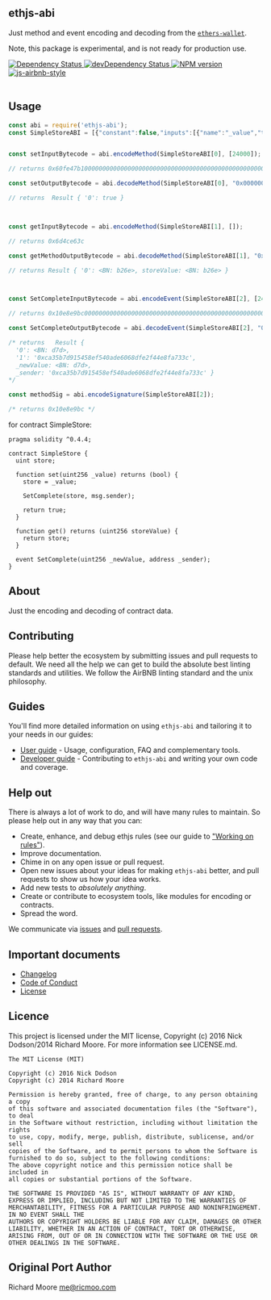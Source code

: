 ## ethjs-abi

Just method and event encoding and decoding from the [`ethers-wallet`](https://github.com/ethers-io/ethers-wallet).

Note, this package is experimental, and is not ready for production use.

<div>
  <!-- Dependency Status -->
  <a href="https://david-dm.org/ethjs/ethjs-abi">
    <img src="https://david-dm.org/ethjs/ethjs-abi.svg"
    alt="Dependency Status" />
  </a>

  <!-- devDependency Status -->
  <a href="https://david-dm.org/ethjs/ethjs-abi#info=devDependencies">
    <img src="https://david-dm.org/ethjs/ethjs-abi/dev-status.svg" alt="devDependency Status" />
  </a>

  <!-- NPM Version -->
  <a href="https://www.npmjs.org/package/ethjs-abi">
    <img src="http://img.shields.io/npm/v/ethjs-abi.svg"
    alt="NPM version" />
  </a>

  <!-- Javascript Style -->
  <a href="http://airbnb.io/javascript/">
    <img src="https://img.shields.io/badge/code%20style-airbnb-brightgreen.svg" alt="js-airbnb-style" />
  </a>
</div>

<br />

## Usage

```js
const abi = require('ethjs-abi');
const SimpleStoreABI = [{"constant":false,"inputs":[{"name":"_value","type":"uint256"}],"name":"set","outputs":[{"name":"","type":"bool"}],"payable":false,"type":"function"},{"constant":false,"inputs":[],"name":"get","outputs":[{"name":"storeValue","type":"uint256"}],"payable":false,"type":"function"},{"anonymous":false,"inputs":[{"indexed":false,"name":"_newValue","type":"uint256"},{"indexed":false,"name":"_sender","type":"address"}],"name":"SetComplete","type":"event"}];


const setInputBytecode = abi.encodeMethod(SimpleStoreABI[0], [24000]);

// returns 0x60fe47b10000000000000000000000000000000000000000000000000000000000005dc0

const setOutputBytecode = abi.decodeMethod(SimpleStoreABI[0], "0x0000000000000000000000000000000000000000000000000000000000000001");

// returns  Result { '0': true }



const getInputBytecode = abi.encodeMethod(SimpleStoreABI[1], []);

// returns 0x6d4ce63c

const getMethodOutputBytecode = abi.decodeMethod(SimpleStoreABI[1], "0x000000000000000000000000000000000000000000000000000000000000b26e");

// returns Result { '0': <BN: b26e>, storeValue: <BN: b26e> }



const SetCompleteInputBytecode = abi.encodeEvent(SimpleStoreABI[2], [24000, "0xca35b7d915458ef540ade6068dfe2f44e8fa733c"]);

// returns 0x10e8e9bc0000000000000000000000000000000000000000000000000000000000005dc0000000000000000000000000ca35b7d915458ef540ade6068dfe2f44e8fa733c

const SetCompleteOutputBytecode = abi.decodeEvent(SimpleStoreABI[2], "0x0000000000000000000000000000000000000000000000000000000000000d7d000000000000000000000000ca35b7d915458ef540ade6068dfe2f44e8fa733c", ["0xc36800ebd6079fdafc3a7100d0d1172815751804a6d1b7eb365b85f6c9c80e61"]);

/* returns   Result {
  '0': <BN: d7d>,
  '1': '0xca35b7d915458ef540ade6068dfe2f44e8fa733c',
  _newValue: <BN: d7d>,
  _sender: '0xca35b7d915458ef540ade6068dfe2f44e8fa733c' }
*/

const methodSig = abi.encodeSignature(SimpleStoreABI[2]);

/* returns 0x10e8e9bc */
```

for contract SimpleStore:

```
pragma solidity ^0.4.4;

contract SimpleStore {
  uint store;

  function set(uint256 _value) returns (bool) {
    store = _value;

    SetComplete(store, msg.sender);

    return true;
  }

  function get() returns (uint256 storeValue) {
    return store;
  }

  event SetComplete(uint256 _newValue, address _sender);
}
```

## About

Just the encoding and decoding of contract data.

## Contributing

Please help better the ecosystem by submitting issues and pull requests to default. We need all the help we can get to build the absolute best linting standards and utilities. We follow the AirBNB linting standard and the unix philosophy.

## Guides

You'll find more detailed information on using `ethjs-abi` and tailoring it to your needs in our guides:

- [User guide](docs/user-guide.md) - Usage, configuration, FAQ and complementary tools.
- [Developer guide](docs/developer-guide.md) - Contributing to `ethjs-abi` and writing your own code and coverage.

## Help out

There is always a lot of work to do, and will have many rules to maintain. So please help out in any way that you can:

- Create, enhance, and debug ethjs rules (see our guide to ["Working on rules"](./github/CONTRIBUTING.md)).
- Improve documentation.
- Chime in on any open issue or pull request.
- Open new issues about your ideas for making `ethjs-abi` better, and pull requests to show us how your idea works.
- Add new tests to *absolutely anything*.
- Create or contribute to ecosystem tools, like modules for encoding or contracts.
- Spread the word.

We communicate via [issues](https://github.com/ethjs/ethjs-abi/issues) and [pull requests](https://github.com/ethjs/ethjs-abi/pulls).

## Important documents

- [Changelog](CHANGELOG.md)
- [Code of Conduct](CODE_OF_CONDUCT.md)
- [License](https://raw.githubusercontent.com/ethjs/ethjs-abi/master/LICENSE)

## Licence

This project is licensed under the MIT license, Copyright (c) 2016 Nick Dodson/2014 Richard Moore. For more information see LICENSE.md.

```
The MIT License (MIT)

Copyright (c) 2016 Nick Dodson
Copyright (c) 2014 Richard Moore

Permission is hereby granted, free of charge, to any person obtaining a copy
of this software and associated documentation files (the "Software"), to deal
in the Software without restriction, including without limitation the rights
to use, copy, modify, merge, publish, distribute, sublicense, and/or sell
copies of the Software, and to permit persons to whom the Software is
furnished to do so, subject to the following conditions:
The above copyright notice and this permission notice shall be included in
all copies or substantial portions of the Software.

THE SOFTWARE IS PROVIDED "AS IS", WITHOUT WARRANTY OF ANY KIND, EXPRESS OR IMPLIED, INCLUDING BUT NOT LIMITED TO THE WARRANTIES OF MERCHANTABILITY, FITNESS FOR A PARTICULAR PURPOSE AND NONINFRINGEMENT. IN NO EVENT SHALL THE
AUTHORS OR COPYRIGHT HOLDERS BE LIABLE FOR ANY CLAIM, DAMAGES OR OTHER LIABILITY, WHETHER IN AN ACTION OF CONTRACT, TORT OR OTHERWISE, ARISING FROM, OUT OF OR IN CONNECTION WITH THE SOFTWARE OR THE USE OR OTHER DEALINGS IN THE SOFTWARE.
```

## Original Port Author

Richard Moore <me@ricmoo.com>
